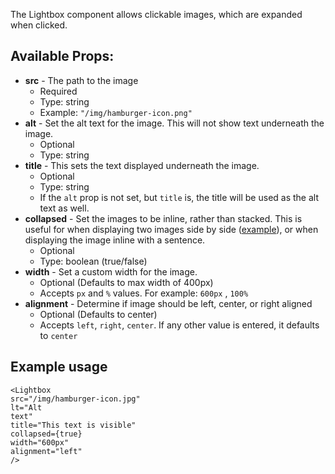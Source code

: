
The Lightbox component allows clickable images, which are expanded when clicked.

## Available Props:

- ******src****** - The path to the image
    - Required
    - Type: string
    - Example: `"/img/hamburger-icon.png"`
- ******alt****** - Set the alt text for the image. This will not show text underneath the image.
    - Optional
    - Type: string
- **********title********** - This sets the text displayed underneath the image.
    - Optional
    - Type: string
    - If the `alt` prop is not set, but `title` is, the title will be used as the alt text as well.
- ********************collapsed******************** - Set the images to be inline, rather than stacked. This is useful for when displaying two images side by side ([example](https://docs.getdbt.com/docs/collaborate/manage-access/set-up-sso-azure-active-directory)), or when displaying the image inline with a sentence.
    - Optional
    - Type: boolean (true/false)
- **********width********** - Set a custom width for the image.
    - Optional (Defaults to max width of 400px)
    - Accepts `px` and `%` values. For example: `600px` , `100%`
- **************alignment************** - Determine if image should be left, center, or right aligned
    - Optional (Defaults to center)
    - Accepts `left`, `right`, `center`. If any other value is entered, it defaults to `center`

## Example usage

<code><Lightbox</code><br>
<code>src="/img/hamburger-icon.jpg"</code><br>
<code>lt="Alt text"</code><br>
<code>title="This text is visible"</code><br> 
<code>collapsed={true}</code><br>
<code>width="600px"</code><br>
<code>alignment="left"</code><br>
<code>/></code>


<LoomVideo id="2b64dbd47a2d46dbafa5b43ed52a91e0" />   
